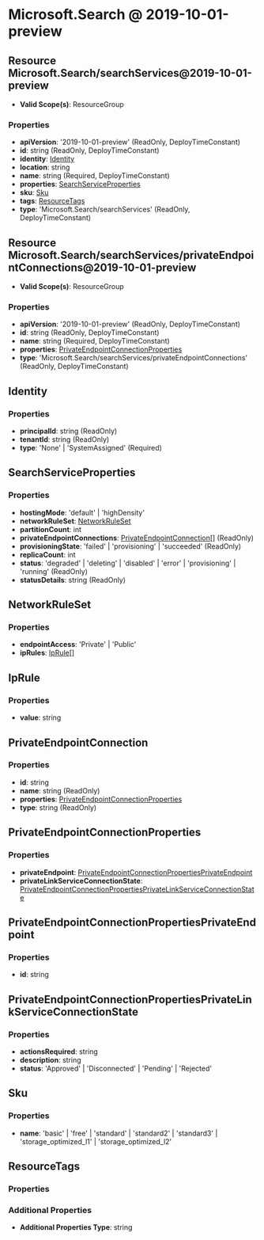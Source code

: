 # Microsoft.Search @ 2019-10-01-preview

## Resource Microsoft.Search/searchServices@2019-10-01-preview
* **Valid Scope(s)**: ResourceGroup
### Properties
* **apiVersion**: '2019-10-01-preview' (ReadOnly, DeployTimeConstant)
* **id**: string (ReadOnly, DeployTimeConstant)
* **identity**: [Identity](#identity)
* **location**: string
* **name**: string (Required, DeployTimeConstant)
* **properties**: [SearchServiceProperties](#searchserviceproperties)
* **sku**: [Sku](#sku)
* **tags**: [ResourceTags](#resourcetags)
* **type**: 'Microsoft.Search/searchServices' (ReadOnly, DeployTimeConstant)

## Resource Microsoft.Search/searchServices/privateEndpointConnections@2019-10-01-preview
* **Valid Scope(s)**: ResourceGroup
### Properties
* **apiVersion**: '2019-10-01-preview' (ReadOnly, DeployTimeConstant)
* **id**: string (ReadOnly, DeployTimeConstant)
* **name**: string (Required, DeployTimeConstant)
* **properties**: [PrivateEndpointConnectionProperties](#privateendpointconnectionproperties)
* **type**: 'Microsoft.Search/searchServices/privateEndpointConnections' (ReadOnly, DeployTimeConstant)

## Identity
### Properties
* **principalId**: string (ReadOnly)
* **tenantId**: string (ReadOnly)
* **type**: 'None' | 'SystemAssigned' (Required)

## SearchServiceProperties
### Properties
* **hostingMode**: 'default' | 'highDensity'
* **networkRuleSet**: [NetworkRuleSet](#networkruleset)
* **partitionCount**: int
* **privateEndpointConnections**: [PrivateEndpointConnection](#privateendpointconnection)[] (ReadOnly)
* **provisioningState**: 'failed' | 'provisioning' | 'succeeded' (ReadOnly)
* **replicaCount**: int
* **status**: 'degraded' | 'deleting' | 'disabled' | 'error' | 'provisioning' | 'running' (ReadOnly)
* **statusDetails**: string (ReadOnly)

## NetworkRuleSet
### Properties
* **endpointAccess**: 'Private' | 'Public'
* **ipRules**: [IpRule](#iprule)[]

## IpRule
### Properties
* **value**: string

## PrivateEndpointConnection
### Properties
* **id**: string
* **name**: string (ReadOnly)
* **properties**: [PrivateEndpointConnectionProperties](#privateendpointconnectionproperties)
* **type**: string (ReadOnly)

## PrivateEndpointConnectionProperties
### Properties
* **privateEndpoint**: [PrivateEndpointConnectionPropertiesPrivateEndpoint](#privateendpointconnectionpropertiesprivateendpoint)
* **privateLinkServiceConnectionState**: [PrivateEndpointConnectionPropertiesPrivateLinkServiceConnectionState](#privateendpointconnectionpropertiesprivatelinkserviceconnectionstate)

## PrivateEndpointConnectionPropertiesPrivateEndpoint
### Properties
* **id**: string

## PrivateEndpointConnectionPropertiesPrivateLinkServiceConnectionState
### Properties
* **actionsRequired**: string
* **description**: string
* **status**: 'Approved' | 'Disconnected' | 'Pending' | 'Rejected'

## Sku
### Properties
* **name**: 'basic' | 'free' | 'standard' | 'standard2' | 'standard3' | 'storage_optimized_l1' | 'storage_optimized_l2'

## ResourceTags
### Properties
### Additional Properties
* **Additional Properties Type**: string

